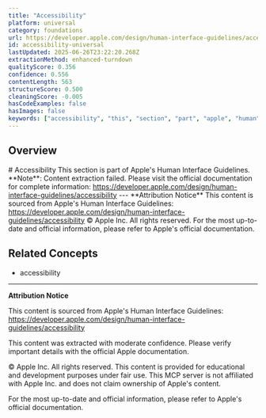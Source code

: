 ```yaml
---
title: "Accessibility"
platform: universal
category: foundations
url: https://developer.apple.com/design/human-interface-guidelines/accessibility
id: accessibility-universal
lastUpdated: 2025-06-26T23:22:20.268Z
extractionMethod: enhanced-turndown
qualityScore: 0.356
confidence: 0.556
contentLength: 563
structureScore: 0.500
cleaningScore: -0.005
hasCodeExamples: false
hasImages: false
keywords: ["accessibility", "this", "section", "part", "apple", "human", "interface", "guidelines", "note", "content"]
---
```

## Overview

\# Accessibility This section is part of Apple's Human Interface Guidelines. \*\*Note\*\*: Content extraction failed. Please visit the official documentation for complete information: https://developer.apple.com/design/human-interface-guidelines/accessibility --- \*\*Attribution Notice\*\* This content is sourced from Apple's Human Interface Guidelines: https://developer.apple.com/design/human-interface-guidelines/accessibility © Apple Inc. All rights reserved. For the most up-to-date and official information, please refer to Apple's official documentation.

## Related Concepts

- accessibility

---

**Attribution Notice**

This content is sourced from Apple's Human Interface Guidelines: https://developer.apple.com/design/human-interface-guidelines/accessibility

This content was extracted with moderate confidence. Please verify important details with the official Apple documentation.

© Apple Inc. All rights reserved. This content is provided for educational and development purposes under fair use. This MCP server is not affiliated with Apple Inc. and does not claim ownership of Apple's content.

For the most up-to-date and official information, please refer to Apple's official documentation.
